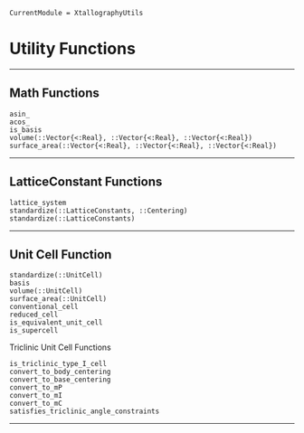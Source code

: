 ```@meta
CurrentModule = XtallographyUtils
```

# Utility Functions

-------------------------------------------------------------------------------------------
## Math Functions

```@docs
asin_
acos_
is_basis
volume(::Vector{<:Real}, ::Vector{<:Real}, ::Vector{<:Real})
surface_area(::Vector{<:Real}, ::Vector{<:Real}, ::Vector{<:Real})
```
-------------------------------------------------------------------------------------------
## LatticeConstant Functions

```@docs
lattice_system
standardize(::LatticeConstants, ::Centering)
standardize(::LatticeConstants)
```
-------------------------------------------------------------------------------------------
## Unit Cell Function

```@docs
standardize(::UnitCell)
basis
volume(::UnitCell)
surface_area(::UnitCell)
conventional_cell
reduced_cell
is_equivalent_unit_cell
is_supercell
```

Triclinic Unit Cell Functions
```@docs
is_triclinic_type_I_cell
convert_to_body_centering
convert_to_base_centering
convert_to_mP
convert_to_mI
convert_to_mC
satisfies_triclinic_angle_constraints
```
-------------------------------------------------------------------------------------------
